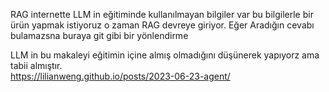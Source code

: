 RAG
internette LLM in eğitiminde kullanılmayan bilgiler var bu bilgilerle bir ürün yapmak istiyoruz o zaman RAG devreye giriyor.
Eğer Aradığın  cevabı bulamazsna buraya git gibi bir yönlendirme

LLM in bu makaleyi eğitimin içine almış olmadığını düşünerek yapıyorz ama tabii almıştır.  
https://lilianweng.github.io/posts/2023-06-23-agent/









